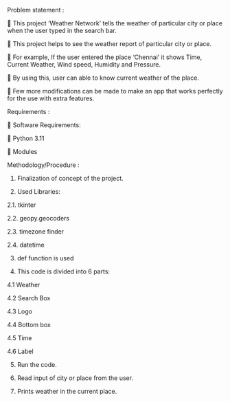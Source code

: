 Problem statement : 

 This project ‘Weather Network’ tells the weather of particular city or place when the user typed in the search bar.

 This project helps to see the weather report of particular city or place.

 For example, If the user entered the place ‘Chennai’ it shows Time, Current Weather, Wind speed, Humidity and Pressure.

 By using this, user can able to know current weather of the place.

 Few more modifications can be made to make an app that works perfectly for the use with extra features.

Requirements :

 Software Requirements:

 Python 3.11

 Modules

Methodology/Procedure :

1. Finalization of concept of the project.
   
2. Used Libraries:

2.1. tkinter
   
2.2. geopy.geocoders

2.3. timezone finder

2.4. datetime
   
3. def function is used
  
4. This code is divided into 6 parts:
   
4.1 Weather

4.2 Search Box

4.3 Logo

4.4 Bottom box

4.5 Time

4.6 Label

5. Run the code.
   
6. Read input of city or place from the user.
   
7. Prints weather in the current place.
